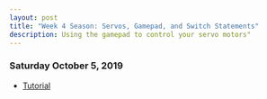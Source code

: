 ```yaml
---
layout: post
title: "Week 4 Season: Servos, Gamepad, and Switch Statements"
description: Using the gamepad to control your servo motors"
---
```



### Saturday October 5, 2019
* [Tutorial](https://github.com/java-rnrr/software/wiki/Switch-Statements,-Gamepad-Task,-Servos)
